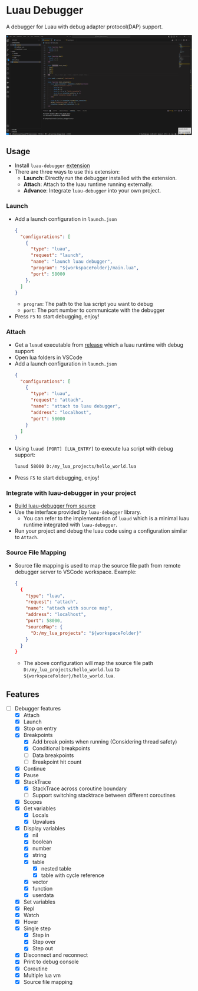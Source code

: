 # Luau Debugger

A debugger for Luau with debug adapter protocol(DAP) support.

![](docs/demo.gif)

## Usage

- Install `luau-debugger` [extension](https://marketplace.visualstudio.com/items?itemName=sssooonnnggg.luau-debugger)
- There are three ways to use this extension:
  - **Launch**: Directly run the debugger installed with the extension.
  - **Attach**: Attach to the luau runtime running externally.
  - **Advance**: Integrate `luau-debugger` into your own project.

### Launch
- Add a launch configuration in `launch.json`
  ```json
  {
    "configurations": [
      {
        "type": "luau",
        "request": "launch",
        "name": "launch luau debugger",
        "program": "${workspaceFolder}/main.lua",
        "port": 58000
      },
    ]
  }
  ```
  - `program`: The path to the lua script you want to debug
  - `port`: The port number to communicate with the debugger
- Press `F5` to start debugging, enjoy!

### Attach
- Get a `luaud` executable from [release](https://github.com/sssooonnnggg/luau-debugger/releases) which a luau runtime with debug support
- Open lua folders in VSCode
- Add a launch configuration in `launch.json`
  ```json
  {
    "configurations": [
      {
        "type": "luau",
        "request": "attach",
        "name": "attach to luau debugger",
        "address": "localhost",
        "port": 58000
      }
    ]
  }
  ```
- Using `luaud [PORT] [LUA_ENTRY]` to execute lua script with debug support:
  ```bash
  luaud 58000 D:/my_lua_projects/hello_world.lua
  ```
- Press `F5` to start debugging, enjoy!

### Integrate with luau-debugger in your project
- [Build luau-debugger from source](https://github.com/sssooonnnggg/luau-debugger#build)
- Use the interface provided by `luau-debugger` library.
  - You can refer to the implementation of `luaud` which is a minimal luau runtime integrated with `luau-debugger`.
- Run your project and debug the luau code using a configuration similar to `Attach`.

### Source File Mapping

- Source file mapping is used to map the source file path from remote debugger server to VSCode workspace. Example:
  ```json
  {
    {
      "type": "luau",
      "request": "attach",
      "name": "attach with source map",
      "address": "localhost",
      "port": 58000,
      "sourceMap": {
        "D:/my_lua_projects": "${workspaceFolder}"
      }
    }
  }
  ```
  - The above configuration will map the source file path `D:/my_lua_projects/hello_world.lua` to `${workspaceFolder}/hello_world.lua`.

## Features

- [ ] Debugger features
  - [x] Attach
  - [x] Launch
  - [x] Stop on entry
  - [x] Breakpoints
    - [x] Add break points when running (Considering thread safety)
    - [x] Conditional breakpoints
    - [ ] Data breakpoints
    - [ ] Breakpoint hit count
  - [x] Continue
  - [x] Pause
  - [x] StackTrace
    - [x] StackTrace across coroutine boundary
    - [ ] Support switching stacktrace between different coroutines
  - [x] Scopes
  - [x] Get variables
    - [x] Locals
    - [x] Upvalues
  - [x] Display variables
    - [x] nil
    - [x] boolean
    - [x] number
    - [x] string
    - [x] table
      - [x] nested table
      - [x] table with cycle reference
    - [x] vector
    - [x] function
    - [x] userdata
  - [x] Set variables
  - [x] Repl
  - [x] Watch
  - [x] Hover
  - [x] Single step
    - [x] Step in
    - [x] Step over
    - [x] Step out
  - [x] Disconnect and reconnect
  - [x] Print to debug console
  - [x] Coroutine
  - [x] Multiple lua vm
  - [x] Source file mapping
